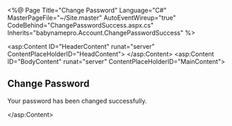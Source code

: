 <%@ Page Title="Change Password" Language="C#" MasterPageFile="~/Site.master" AutoEventWireup="true"
    CodeBehind="ChangePasswordSuccess.aspx.cs" Inherits="babynamepro.Account.ChangePasswordSuccess" %>

<asp:Content ID="HeaderContent" runat="server" ContentPlaceHolderID="HeadContent">
</asp:Content>
<asp:Content ID="BodyContent" runat="server" ContentPlaceHolderID="MainContent">
    <h2>
        Change Password
    </h2>
    <p>
        Your password has been changed successfully.
    </p>
</asp:Content>
